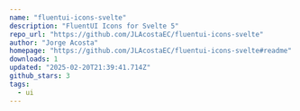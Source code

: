 ```yaml
---
name: "fluentui-icons-svelte"
description: "FluentUI Icons for Svelte 5"
repo_url: "https://github.com/JLAcostaEC/fluentui-icons-svelte"
author: "Jorge Acosta"
homepage: "https://github.com/JLAcostaEC/fluentui-icons-svelte#readme"
downloads: 1
updated: "2025-02-20T21:39:41.714Z"
github_stars: 3
tags: 
  - ui
---
```

